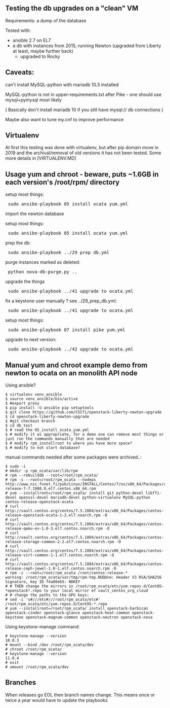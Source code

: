 Testing the db upgrades on a "clean" VM
---------------------------------------

Requirements: a dump of the database

Tested with:
 - ansible 2.7 on EL7
 - a db with instances from 2015, running Newton (upgraded from Liberty at least, maybe further back)
   - upgraded to Rocky

Caveats: 
----
can't install MySQL-python with mariadb 10.3 installed

MySQL-python is not in upper-requirements.txt after Pike - one should use mysql+pymysql most likely

( Basically don't install mariadb 10 if you still have mysql:// db connections )

Maybe also want to tune my.cnf to improve performance

Virtualenv
-----

At first this testing was done with virtualenv, but after pip domain move in 2019 and the archival/removal of old versions 
it has not been tested. Some more details in [VIRTUALENV.MD]

Usage yum and chroot - beware, puts ~1.6GB in each version's /root/rpm/ directory
-----

setup most things:
<pre> sudo ansibe-playbook 05_install_ocata_yum.yml </pre>

import the newton database

setup most things:
<pre> sudo ansibe-playbook 05_install_ocata_yum.yml </pre>

prep the db:
<pre> sudo ansibe-playbook ../29_prep_db.yml </pre>

purge instances marked as deleted:
<pre> python nova-db-purge.py .. </pre>

upgrade the things
<pre> sudo ansibe-playbook ../41_upgrade_to_ocata.yml </pre>

fix a keystone user manually ? see ../29_prep_db.yml:
<pre> sudo ansibe-playbook ../41_upgrade_to_ocata.yml </pre>

setup most things:
<pre> sudo ansibe-playbook 07_install_pike_yum.yml </pre>
upgrade to next version:
<pre> sudo ansibe-playbook ../42_upgrade_to_ocata.yml </pre>

Manual yum and chroot example demo from newton to ocata on an monolith API node
--------

Using ansible?

```
$ virtualenv venv_ansible
$ source venv_ansible/bin/active
$ #export proxy
$ pip install -U ansible pip setuptools
$ git clone https://github.com/CSCfi/openstack-liberty-newton-upgrade
$ cd openstack-liberty-newton-upgrade
$ #git checkout branch
$ cd db_test
$ # read the 05_install_ocata_yum.yml
$ # modify it as appropriate, for a demo one can remove most things or just run the commands manually that are needed
$ # modify rpm_installroot to where you have more space?
$ # modify to not start database?
```

manual commands needed after some packages were archived..:
```
$ sudo -i
# mkdir -p rpm_ocata/var/lib/rpm    
# rpm --rebuilddb --root=/root/rpm_ocata/
# rpm -i --root=/root/rpm_ocata --nodeps http://www.nic.funet.fi/pub/Linux/INSTALL/Centos/7/os/x86_64/Packages/centos-release-7-7.1908.0.el7.centos.x86_64.rpm
# yum --installroot=/root/rpm_ocata/ install git python-devel libffi-devel openssl-devel mariadb-devel python-virtualenv MySQL-python centos-release-openstack-ocata    
# curl http://vault.centos.org/centos/7.5.1804/extras/x86_64/Packages/centos-release-openstack-ocata-1-2.el7.noarch.rpm -O
# curl http://vault.centos.org/centos/7.5.1804/extras/x86_64/Packages/centos-release-qemu-ev-1.0-3.el7.centos.noarch.rpm -O
# curl http://vault.centos.org/centos/7.5.1804/extras/x86_64/Packages/centos-release-storage-common-2-2.el7.centos.noarch.rpm -O
# curl http://vault.centos.org/centos/7.5.1804/extras/x86_64/Packages/centos-release-virt-common-1-1.el7.centos.noarch.rpm -O
# curl http://vault.centos.org/centos/7.5.1804/extras/x86_64/Packages/centos-release-ceph-jewel-1.0-1.el7.centos.noarch.rpm -O
# rpm -i --root=/root/rpm_ocata /root/centos-release-*
warning: /root/rpm_ocata/var/tmp/rpm-tmp.NUQUne: Header V3 RSA/SHA256 Signature, key ID f4a80eb5: NOKEY
# # THEN change the mirrors in /root/rpm_ocata/etc/yum.repos.d/CentOS-*openstack*.repo to your local mirror of vault_centos_org_cloud
# # change the paths to the GPG keys:
# sed -i 's#///etc#///root/rpm_ocata/etc#' /root/rpm_ocata/etc/yum.repos.d/CentOS-*.repo
# yum --installroot=/root/rpm_ocata/ install openstack-barbican openstack-cinder openstack-glance openstack-heat-common openstack-keystone openstack-magnum-common openstack-neutron openstack-nova
```

Using keystone-manage command:
```
# keystone-manage --version
10.0.3
# mount --bind /dev /root/rpm_ocata/dev
# chroot /root/rpm_ocata/
# keystone-manage --version
11.0.4
# exit
# umount /root/rpm_ocata/dev

```

Branches
---------

When releases go EOL then branch names change. This means once or twice a year would have to update the playbooks
